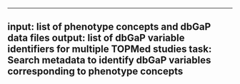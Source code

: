 -----
input: list of phenotype concepts and dbGaP data files
output: list of dbGaP variable identifiers for multiple TOPMed studies
task: Search metadata to identify dbGaP variables corresponding to phenotype concepts
-----
